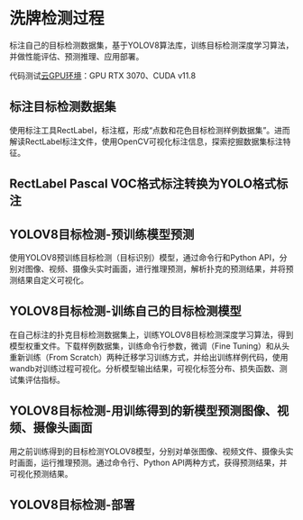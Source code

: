 # 洗牌检测过程

标注自己的目标检测数据集，基于YOLOV8算法库，训练目标检测深度学习算法，并做性能评估、预测推理、应用部署。

代码测试[云GPU环境](https://www.runpod.io/)：GPU RTX 3070、CUDA v11.8

## 标注目标检测数据集

使用标注工具RectLabel，标注框，形成“点数和花色目标检测样例数据集”。进而解读RectLabel标注文件，使用OpenCV可视化标注信息，探索挖掘数据集标注特征。

## RectLabel Pascal VOC格式标注转换为YOLO格式标注

## YOLOV8目标检测-预训练模型预测

使用YOLOV8预训练目标检测（目标识别）模型，通过命令行和Python API，分别对图像、视频、摄像头实时画面，进行推理预测，解析扑克的预测结果，并将预测结果自定义可视化。

## YOLOV8目标检测-训练自己的目标检测模型

在自己标注的扑克目标检测数据集上，训练YOLOV8目标检测深度学习算法，得到模型权重文件。下载样例数据集，训练命令行参数，微调（Fine Tuning）和从头重新训练（From Scratch）两种迁移学习训练方式，并给出训练样例代码，使用wandb对训练过程可视化。分析模型输出结果，可视化标签分布、损失函数、测试集评估指标。

## YOLOV8目标检测-用训练得到的新模型预测图像、视频、摄像头画面

用之前训练得到的目标检测YOLOV8模型，分别对单张图像、视频文件、摄像头实时画面，运行推理预测。通过命令行、Python API两种方式，获得预测结果，并可视化预测结果。

## YOLOV8目标检测-部署

